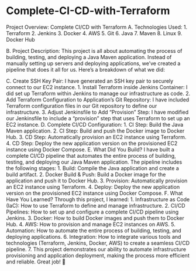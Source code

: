 # Complete-CI-CD-with-Terraform
Project Overview: Complete CI/CD with Terraform
A. Technologies Used:
    1. Terraform
    2. Jenkins
    3. Docker
    4. AWS
    5. Git
    6. Java
    7. Maven
    8. Linux
    9. Docker Hub

B. Project Description:
    This project is all about automating the process of building, testing, and deploying a Java Maven application. Instead of manually setting up servers and deploying applications, we’ve created a pipeline that does it all for us. Here’s a breakdown of what we did:

C. Create SSH Key Pair: I have generated an SSH key pair to securely connect to our EC2 instance.
     1. Install Terraform inside Jenkins Container: I did set up Terraform within Jenkins to manage our infrastructure as code.
     2. Add Terraform Configuration to Application’s Git Repository: I have included Terraform configuration files in our Git repository to define our infrastructure.
     3. Adjust Jenkinsfile to Add “Provision” Step: I have modified our Jenkinsfile to include a “provision” step that uses Terraform to set up an EC2 instance.
D. Complete CI/CD Configuration:
     1. CI Step: Build the Java Maven application.
     2. CI Step: Build and push the Docker image to Docker Hub.
     3. CD Step: Automatically provision an EC2 instance using Terraform.
     4. CD Step: Deploy the new application version on the provisioned EC2 instance using Docker Compose.
E. What Did You Build?
  I have built a complete CI/CD pipeline that automates the entire process of building, testing, and deploying our Java Maven application. The pipeline includes the following stages:
     1. Build: Compile the Java application and create a build artifact.
     2. Docker Build & Push: Build a Docker image for the application and push it to Docker Hub.
     3. Provision: Automatically provision an EC2 instance using Terraform.
     4. Deploy: Deploy the new application version on the provisioned EC2 instance using Docker Compose.
F. What Have You Learned?
Through this project, I learned:
    1. Infrastructure as Code (IaC): How to use Terraform to define and manage infrastructure.
    2. CI/CD Pipelines: How to set up and configure a complete CI/CD pipeline using Jenkins.
    3. Docker: How to build Docker images and push them to Docker Hub.
    4. AWS: How to provision and manage EC2 instances on AWS.
    5. Automation: How to automate the entire process of building, testing, and deploying applications.
    6. Integration: How to integrate various tools and technologies (Terraform, Jenkins, Docker, AWS) to create a seamless CI/CD pipeline.
    7. This project demonstrates our ability to automate infrastructure provisioning and application deployment, making the process more efficient and reliable. Great job! 🚀
